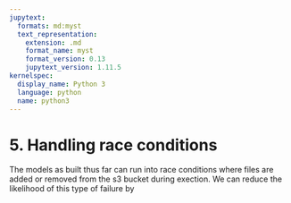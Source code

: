 ```yaml
---
jupytext:
  formats: md:myst
  text_representation:
    extension: .md
    format_name: myst
    format_version: 0.13
    jupytext_version: 1.11.5
kernelspec:
  display_name: Python 3
  language: python
  name: python3
---
```


# 5. Handling race conditions

The models as built thus far can run into race conditions where files are added or removed from the s3 bucket during exection. We can reduce the likelihood of this type of failure by
